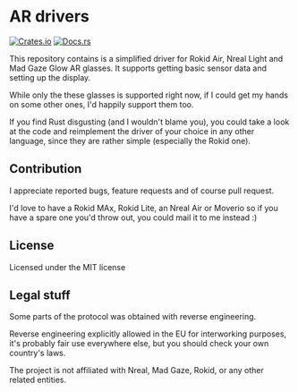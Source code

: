 # AR drivers
[![Crates.io](https://img.shields.io/crates/v/ar-drivers.svg)](https://crates.io/crates/ar-drivers)
[![Docs.rs](https://docs.rs/ar-drivers/badge.svg)](https://docs.rs/ar-drivers)

This repository contains is a simplified driver for Rokid Air, Nreal Light and Mad Gaze Glow AR glasses.
It supports getting basic sensor data and setting up the display.

While only the these glasses is supported right now, if I could get my hands on some other
ones, I'd happily support them too.

If you find Rust disgusting (and I wouldn't blame you), you could take a look
at the code and reimplement the driver of your choice in any other language, 
since they are rather simple (especially the Rokid one).

## Contribution

I appreciate reported bugs, feature requests and of course pull request.

I'd love to have a Rokid MAx, Rokid Lite, an Nreal Air or Moverio so if
you have a spare one you'd throw out, you could mail it to me instead :)

## License

Licensed under the MIT license

## Legal stuff

Some parts of the protocol was obtained with reverse engineering.

Reverse engineering explicitly allowed in the EU for interworking purposes,
it's probably fair use everywhere else, but you should check your own
country's laws.

The project is not affiliated with Nreal, Mad Gaze, Rokid, or any other related entities. 
